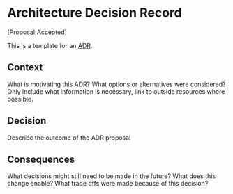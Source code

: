 # Architecture Decision Record

[Proposal|Accepted]

This is a template for an [ADR](https://adr.github.io/).

## Context

What is motivating this ADR?
What options or alternatives were considered?
Only include what information is necessary, link to outside resources where possible.

## Decision

Describe the outcome of the ADR proposal

## Consequences

What decisions might still need to be made in the future?
What does this change enable?
What trade offs were made because of this decision?
